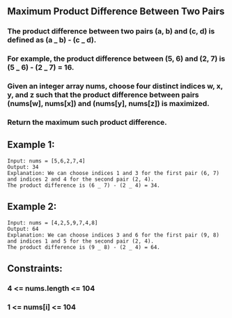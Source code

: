 ## Maximum Product Difference Between Two Pairs

### The product difference between two pairs (a, b) and (c, d) is defined as (a _ b) - (c _ d).

### For example, the product difference between (5, 6) and (2, 7) is (5 _ 6) - (2 _ 7) = 16.

### Given an integer array nums, choose four distinct indices w, x, y, and z such that the product difference between pairs (nums[w], nums[x]) and (nums[y], nums[z]) is maximized.

### Return the maximum such product difference.

## Example 1:

```node
Input: nums = [5,6,2,7,4]
Output: 34
Explanation: We can choose indices 1 and 3 for the first pair (6, 7) and indices 2 and 4 for the second pair (2, 4).
The product difference is (6 _ 7) - (2 _ 4) = 34.
```

## Example 2:

```node
Input: nums = [4,2,5,9,7,4,8]
Output: 64
Explanation: We can choose indices 3 and 6 for the first pair (9, 8) and indices 1 and 5 for the second pair (2, 4).
The product difference is (9 _ 8) - (2 _ 4) = 64.
```

## Constraints:

### 4 <= nums.length <= 104

### 1 <= nums[i] <= 104
